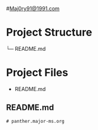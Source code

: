 #Maj0ry91@1991.com

# Project Structure

└─ README.md


# Project Files

- README.md

## README.md
```
# panther.major-ms.org
```

